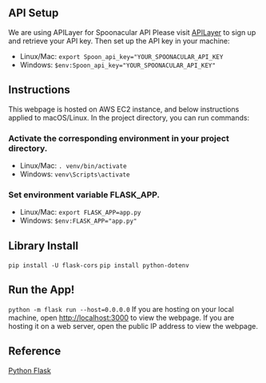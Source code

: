 ## API Setup
We are using APILayer for Spoonacular API
Please visit [APILayer](https://apilayer.com/marketplace/spoonacular-api#endpoints) to sign up and retrieve your API key.
Then set up the API key in your machine:
- Linux/Mac: `export Spoon_api_key="YOUR_SPOONACULAR_API_KEY`
- Windows: `$env:Spoon_api_key="YOUR_SPOONACULAR_API_KEY"`

## Instructions
This webpage is hosted on AWS EC2 instance, and below instructions applied to macOS/Linux. In the project directory, you can run commands:

### Activate the corresponding environment in your project directory.
- Linux/Mac: `. venv/bin/activate`
- Windows: `venv\Scripts\activate`

### Set environment variable FLASK_APP.
- Linux/Mac: `export FLASK_APP=app.py`
- Windows: `$env:FLASK_APP="app.py"`


## Library Install
`pip install -U flask-cors`
`pip install python-dotenv`

## Run the App!
`python -m flask run --host=0.0.0.0`
If you are hosting on your local machine, open [http://localhost:3000](http://localhost:5000) to view the webpage.
If you are hosting it on a web server, open the public IP address to view the webpage.

## Reference
[Python Flask](https://flask.palletsprojects.com/en/2.0.x/installation/)